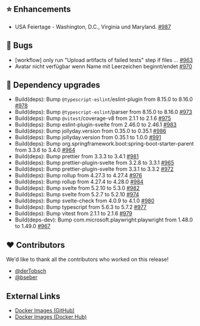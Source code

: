 ## ⭐ Enhancements

- USA Feiertage - Washington, D.C., Virginia und Maryland. [#987](https://github.com/urlaubsverwaltung/zeiterfassung/issues/987)

## 🐞 Bugs

- [workflow] only run "Upload artifacts of failed tests" step if files … [#963](https://github.com/urlaubsverwaltung/zeiterfassung/pull/963)
- Avatar nicht verfügbar wenn Name mit Leerzeichen beginnt/endet [#970](https://github.com/urlaubsverwaltung/zeiterfassung/issues/970)

## 🔨 Dependency upgrades

- Build(deps): Bump `@typescript-eslint`/eslint-plugin from 8.15.0 to 8.16.0 [#978](https://github.com/urlaubsverwaltung/zeiterfassung/pull/978)
- Build(deps): Bump `@typescript-eslint`/parser from 8.15.0 to 8.16.0 [#973](https://github.com/urlaubsverwaltung/zeiterfassung/pull/973)
- Build(deps): Bump `@vitest`/coverage-v8 from 2.1.1 to 2.1.6 [#975](https://github.com/urlaubsverwaltung/zeiterfassung/pull/975)
- Build(deps): Bump eslint-plugin-svelte from 2.46.0 to 2.46.1 [#983](https://github.com/urlaubsverwaltung/zeiterfassung/pull/983)
- Build(deps): Bump jollyday.version from 0.35.0 to 0.35.1 [#986](https://github.com/urlaubsverwaltung/zeiterfassung/pull/986)
- Build(deps): Bump jollyday.version from 0.35.1 to 1.0.0 [#991](https://github.com/urlaubsverwaltung/zeiterfassung/pull/991)
- Build(deps): Bump org.springframework.boot:spring-boot-starter-parent from 3.3.6 to 3.4.0 [#964](https://github.com/urlaubsverwaltung/zeiterfassung/pull/964)
- Build(deps): Bump prettier from 3.3.3 to 3.4.1 [#981](https://github.com/urlaubsverwaltung/zeiterfassung/pull/981)
- Build(deps): Bump prettier-plugin-svelte from 3.2.8 to 3.3.1 [#965](https://github.com/urlaubsverwaltung/zeiterfassung/pull/965)
- Build(deps): Bump prettier-plugin-svelte from 3.3.1 to 3.3.2 [#972](https://github.com/urlaubsverwaltung/zeiterfassung/pull/972)
- Build(deps): Bump rollup from 4.27.3 to 4.27.4 [#976](https://github.com/urlaubsverwaltung/zeiterfassung/pull/976)
- Build(deps): Bump rollup from 4.27.4 to 4.28.0 [#984](https://github.com/urlaubsverwaltung/zeiterfassung/pull/984)
- Build(deps): Bump svelte from 5.2.10 to 5.3.0 [#982](https://github.com/urlaubsverwaltung/zeiterfassung/pull/982)
- Build(deps): Bump svelte from 5.2.7 to 5.2.10 [#974](https://github.com/urlaubsverwaltung/zeiterfassung/pull/974)
- Build(deps): Bump svelte-check from 4.0.9 to 4.1.0 [#980](https://github.com/urlaubsverwaltung/zeiterfassung/pull/980)
- Build(deps): Bump typescript from 5.6.3 to 5.7.2 [#977](https://github.com/urlaubsverwaltung/zeiterfassung/pull/977)
- Build(deps): Bump vitest from 2.1.1 to 2.1.6 [#979](https://github.com/urlaubsverwaltung/zeiterfassung/pull/979)
- Build(deps-dev): Bump com.microsoft.playwright:playwright from 1.48.0 to 1.49.0 [#967](https://github.com/urlaubsverwaltung/zeiterfassung/pull/967)

## ❤️ Contributors

We'd like to thank all the contributors who worked on this release!

- [@derTobsch](https://github.com/derTobsch)
- [@bseber](https://github.com/bseber)
## External Links

- [Docker Images (GitHub)](https://github.com/urlaubsverwaltung/zeiterfassung/pkgs/container/zeiterfassung%2Fzeiterfassung)
- [Docker Images (Docker Hub)](https://hub.docker.com/r/urlaubsverwaltung/zeiterfassung)
